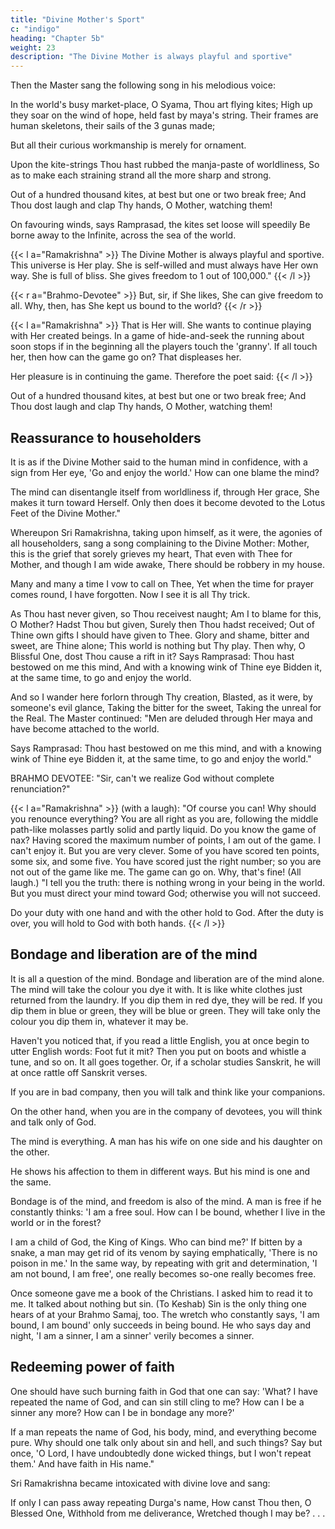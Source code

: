 ```yaml
---
title: "Divine Mother's Sport"
c: "indigo"
heading: "Chapter 5b"
weight: 23
description: "The Divine Mother is always playful and sportive"
---
```



Then the Master sang the following song in his melodious voice:

In the world's busy market-place, O Syama, Thou art flying kites;
High up they soar on the wind of hope, held fast by maya's string.
Their frames are human skeletons, their sails of the 3 gunas made;

But all their curious workmanship is merely for ornament.

Upon the kite-strings Thou hast rubbed the manja-paste of worldliness,
So as to make each straining strand all the more sharp and strong.

Out of a hundred thousand kites, at best but one or two break free;
And Thou dost laugh and clap Thy hands, O Mother, watching them!

On favouring winds, says Ramprasad, the kites set loose will speedily
Be borne away to the Infinite, across the sea of the world.

{{< l a="Ramakrishna" >}}
The Divine Mother is always playful and sportive. This universe is Her play. She is self-willed and must always have Her own way. She is full of bliss. She gives freedom to 1 out of 100,000."
{{< /l >}}


{{< r a="Brahmo-Devotee" >}}
But, sir, if She likes, She can give freedom to all. Why, then, has She kept us bound to the world?
{{< /r >}}


{{< l a="Ramakrishna" >}}
That is Her will. She wants to continue playing with Her created beings. In a game of hide-and-seek the running about soon stops if in the beginning all the players touch the 'granny'. If all touch her, then how can the game go on? That displeases her. 

Her pleasure is in continuing the game. Therefore the poet said:
{{< /l >}}


Out of a hundred thousand kites, at best but one or two break free;
And Thou dost laugh and clap Thy hands, O Mother, watching them!


## Reassurance to householders

It is as if the Divine Mother said to the human mind in confidence, with a sign from Her eye, 'Go and enjoy the world.' How can one blame the mind? 

The mind can disentangle itself from worldliness if, through Her grace, She makes it turn toward Herself. Only then does it become devoted to the Lotus Feet of the Divine Mother."

Whereupon Sri Ramakrishna, taking upon himself, as it were, the agonies of all householders, sang a song complaining to the Divine Mother: Mother, this is the grief that sorely grieves my heart, That even with Thee for Mother, and though I am wide awake, There should be robbery in my house.

Many and many a time I vow to call on Thee,
Yet when the time for prayer comes round, I have forgotten.
Now I see it is all Thy trick.

As Thou hast never given, so Thou receivest naught;
Am I to blame for this, O Mother? Hadst Thou but given,
Surely then Thou hadst received;
Out of Thine own gifts I should have given to Thee.
Glory and shame, bitter and sweet, are Thine alone;
This world is nothing but Thy play.
Then why, O Blissful One, dost Thou cause a rift in it?
Says Ramprasad: Thou hast bestowed on me this mind,
And with a knowing wink of Thine eye
Bidden it, at the same time, to go and enjoy the world.

And so I wander here forlorn through Thy creation,
Blasted, as it were, by someone's evil glance,
Taking the bitter for the sweet,
Taking the unreal for the Real.
The Master continued: "Men are deluded through Her maya and have become attached
to the world.

Says Ramprasad: Thou hast bestowed on me this mind, and with a knowing wink of Thine eye
Bidden it, at the same time, to go and enjoy the world."


BRAHMO DEVOTEE: "Sir, can't we realize God without complete renunciation?"


{{< l a="Ramakrishna" >}}
(with a laugh): "Of course you can! Why should you renounce everything? You are all right as you are, following the middle path-like molasses partly solid and partly liquid. Do you know the game of nax? Having scored the maximum number of points, I am out of the game. I can't enjoy it. But you are very clever. Some of you have scored
ten points, some six, and some five. You have scored just the right number; so you are
not out of the game like me. The game can go on. Why, that's fine! (All laugh.)
"I tell you the truth: there is nothing wrong in your being in the world. But you must direct your
mind toward God; otherwise you will not succeed.

Do your duty with one hand and with the other hold to God. After the duty is over, you will hold to God with both hands.
{{< /l >}}


## Bondage and liberation are of the mind

It is all a question of the mind. Bondage and liberation are of the mind alone. The mind will take the colour you dye it with. It is like white clothes just returned from the laundry. If you dip them in red dye, they will be red. If you dip them in blue or green, they will be blue or green. They will take only the colour you dip them in, whatever it may be. 

Haven't you noticed that, if you read a little English, you at once begin to utter English words: Foot fut it mit? Then you put on boots and whistle a tune, and so on. It all goes together. Or, if a scholar studies Sanskrit, he will at once rattle off Sanskrit verses.

If you are in bad company, then you will talk and think like your companions.

On the other hand, when you are in the company of devotees, you will think and talk only of God.

The mind is everything. A man has his wife on one side and his daughter on the other.

He shows his affection to them in different ways. But his mind is one and the same.

Bondage is of the mind, and freedom is also of the mind. A man is free if he constantly thinks: 'I am a free soul. How can I be bound, whether I live in the world or in the forest?

I am a child of God, the King of Kings. Who can bind me?' If bitten by a snake, a man may get rid of its venom by saying emphatically, 'There is no poison in me.' In the same way, by repeating with grit and determination, 'I am not bound, I am free', one really becomes so-one really becomes free.

Once someone gave me a book of the Christians. I asked him to read it to me. It talked about nothing but sin. (To Keshab) Sin is the only thing one hears of at your Brahmo Samaj, too. The wretch who constantly says, 'I am bound, I am bound' only
succeeds in being bound. He who says day and night, 'I am a sinner, I am a sinner'
verily becomes a sinner.


## Redeeming power of faith

One should have such burning faith in God that one can say: 'What? I have repeated the name of God, and can sin still cling to me? How can I be a sinner any more? How can I be in bondage any more?'

If a man repeats the name of God, his body, mind, and everything become pure. Why should one talk only about sin and hell, and such things? Say but once, 'O Lord, I have undoubtedly done wicked things, but I won't repeat them.' And have faith in His name." 

Sri Ramakrishna became intoxicated with divine love and sang:

If only I can pass away repeating Durga's name,
How canst Thou then, O Blessed One,
Withhold from me deliverance,
Wretched though I may be? . . .

